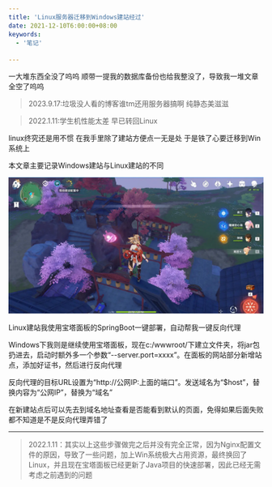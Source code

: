 ```yaml
---
title: 'Linux服务器迁移到Windows建站经过'
date: 2021-12-10T6:00:00+08:00
keywords:
  - '笔记'

---
```


一大堆东西全没了呜呜 顺带一提我的数据库备份也给我整没了，导致我一堆文章全空了呜呜

> 2023.9.17:垃圾没人看的博客谁tm还用服务器搞啊 纯静态美滋滋

> 2022.1.11:学生机性能太差 早已转回Linux

<!--more-->

linux终究还是用不惯 在我手里除了建站方便点一无是处 于是铁了心要迁移到Win系统上

本文章主要记录Windows建站与Linux建站的不同

![haha](index.webp)

Linux建站我使用宝塔面板的SpringBoot一键部署，自动帮我一键反向代理

Windows下我则是继续使用宝塔面板，现在c:/wwwroot/下建立文件夹，将jar包扔进去，启动时额外多一个参数“--server.port=xxxx”。在面板的网站部分新增站点，添加好证书，然后进行反向代理

反向代理的目标URL设置为“http://公网IP:上面的端口”。发送域名为“$host”，替换内容为“公网IP”，替换为“域名”

在新建站点后可以先去到域名地址查看是否能看到默认的页面，免得如果后面失败都不知道是不是反向代理弄错了

---

> 2022.1.11：其实以上这些步骤做完之后并没有完全正常，因为Nginx配置文件的原因，导致了一些问题，加上Win系统极大占用资源，最终换回了Linux，并且现在宝塔面板已经更新了Java项目的快速部署，因此已经无需考虑之前遇到的问题